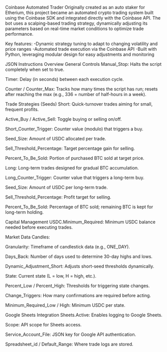 Coinbase Automated Trader
Originally created as an auto staker for Etherium, this project became an automated crypto trading system built using the Coinbase SDK and integrated directly with the Coinbase API. The bot uses a scalping-based trading strategy, dynamically adjusting its parameters based on real-time market conditions to optimize trade performance.

Key features:
-Dynamic strategy tuning to adapt to changing volatility and price ranges
-Automated trade execution via the Coinbase API
-Built with Python, leveraging modular design for easy adjustments and monitoring

JSON Instructions Overview
General Controls
Manual_Stop: Halts the script completely when set to true.

Timer: Delay (in seconds) between each execution cycle.

Counter / Counter_Max: Tracks how many times the script has run; resets after reaching the max (e.g., 336 = number of half-hours in a week).

Trade Strategies (Seeds)
Short: Quick-turnover trades aiming for small, frequent profits.

Active_Buy / Active_Sell: Toggle buying or selling on/off.

Short_Counter_Trigger: Counter value (modulo) that triggers a buy.

Seed_Size: Amount of USDC allocated per trade.

Sell_Threshold_Percentage: Target percentage gain for selling.

Percent_To_Be_Sold: Portion of purchased BTC sold at target price.

Long: Long-term trades designed for gradual BTC accumulation.

Long_Counter_Trigger: Counter value that triggers a long-term buy.

Seed_Size: Amount of USDC per long-term trade.

Sell_Threshold_Percentage: Profit target for selling.

Percent_To_Be_Sold: Percentage of BTC sold; remaining BTC is kept for long-term holding.

Capital Management
USDC.Minimum_Required: Minimum USDC balance needed before executing trades.

Market Data
Candles:

Granularity: Timeframe of candlestick data (e.g., ONE_DAY).

Days_Back: Number of days used to determine 30-day highs and lows.

Dynamic_Adjustment_Short: Adjusts short-seed thresholds dynamically.

State: Current state (L = low, H = high, etc.).

Percent_Low / Percent_High: Thresholds for triggering state changes.

Change_Triggers: How many confirmations are required before acting.

Minimum_Required_Low / High: Minimum USDC per state.

Google Sheets Integration
Sheets.Active: Enables logging to Google Sheets.

Scope: API scope for Sheets access.

Service_Account_File: JSON key for Google API authentication.

Spreadsheet_id / Default_Range: Where trade logs are stored.
